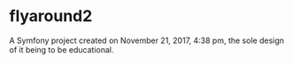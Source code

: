 flyaround2
==========

A Symfony project created on November 21, 2017, 4:38 pm, the sole design of it being to be educational.

